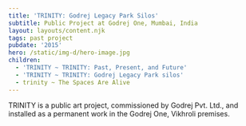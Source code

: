 ```yaml
---
title: 'TRINITY: Godrej Legacy Park Silos'
subtitle: Public Project at Godrej One, Mumbai, India
layout: layouts/content.njk
tags: past project
pubdate: '2015'
hero: /static/img-d/hero-image.jpg
children:
  - 'TRINITY ~ TRINITY: Past, Present, and Future'
  - 'TRINITY ~ TRINITY: Godrej Legacy Park silos'
  - trinity ~ The Spaces Are Alive
---
```

TRINITY is a public art project, commissioned by Godrej Pvt. Ltd., and installed as a permanent work in the Godrej One, Vikhroli premises.
